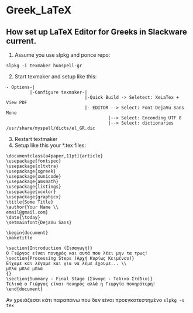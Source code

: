 # Greek_LaTeX
How set up LaTeX Editor for Greeks in Slackware current.
---

1. Assume you use slpkg and ponce repo:
```
slpkg -i texmaker hunspell-gr
```
2. Start texmaker and setup like this:
  ```
 - Options-|
           |-Configure texmaker-|
                                |-Quick Build -> Seletect: XeLaTex + View PDF
                                |- EDITOR --> Select: Font DejaVu Sans Mono
                                         |--> Select: Enconding UTF 8
                                         |--> Select: dictionaries /usr/share/myspell/dicts/el_GR.dic
```

3. Restart textmaker
4. Setup like this your *.tex files:
```
\documentclass[a4paper,11pt]{article}
\usepackage{fontspec}
\usepackage{xltxtra}
\usepackage{xgreek}
\usepackage{xunicode}
\usepackage{amsmath}
\usepackage{listings}
\usepackage{xcolor}
\usepackage{graphicx}
\title{Some Title}
\author{Your Name \\
email@gmail.com}
\date{\today} 
\setmainfont{DejaVu Sans}

\begin{document}
\maketitle

\section{Introduction (Εισαγωγή)}
Ο Γιώργος είναι πονηρός και αυτά που λέει μην τα τρως!
\section{Processing Steps (Αρχή Κυρίως Κειμένου)}
Είχαμε και λέγαμε και για να λέμε έχουμε... \\
μπλα μπλα μπλα
{}
\section{Summary - Final Stage (Σύνοψη - Τελικό Στάδιο)}
Τελικά ο Γιώργος είναι πονηρός αλλά η Γιωργία πονηρότερη!
\end{document}
```
Αν χρειάζεσαι κάτι παραπάνω που δεν είναι προεγκατεστημένο `slpkg -s tex`
